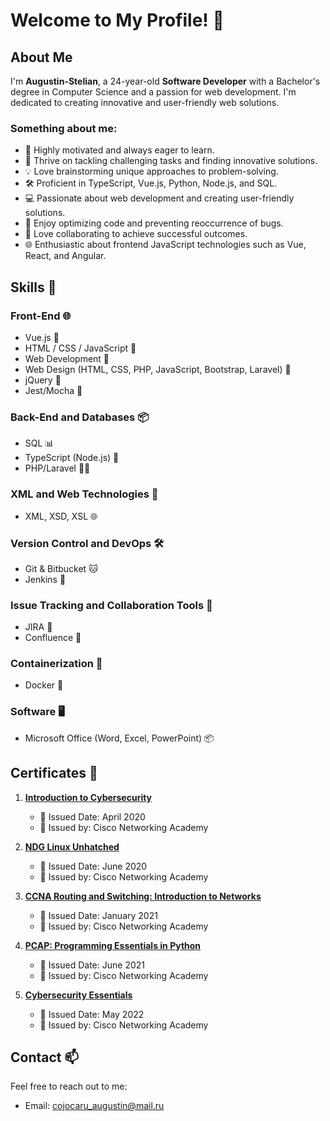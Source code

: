 # Welcome to My Profile! 👋

## About Me

I'm **Augustin-Stelian**, a 24-year-old **Software Developer** with a Bachelor's degree in Computer Science and a passion for web development. I'm dedicated to creating innovative and user-friendly web solutions.

### Something about me:

- 🚀 Highly motivated and always eager to learn.
- 🌟 Thrive on tackling challenging tasks and finding innovative solutions.
- 💡 Love brainstorming unique approaches to problem-solving.
- 🛠️ Proficient in TypeScript, Vue.js, Python, Node.js, and SQL.
- 💻 Passionate about web development and creating user-friendly solutions.
- 🔧 Enjoy optimizing code and preventing reoccurrence of bugs.
- 🤝 Love collaborating to achieve successful outcomes.
- 🌐 Enthusiastic about frontend JavaScript technologies such as Vue, React, and Angular.

## Skills 🚀

### Front-End 🌐

- Vue.js 📸
- HTML / CSS / JavaScript 🎨
- Web Development 🚀
- Web Design (HTML, CSS, PHP, JavaScript, Bootstrap, Laravel) 💼
- jQuery 🔧
- Jest/Mocha 🧪

### Back-End and Databases 📦

- SQL 📊
- TypeScript (Node.js) 🦄
- PHP/Laravel 👨‍💻

### XML and Web Technologies 📜

- XML, XSD, XSL 🌐

### Version Control and DevOps 🛠️

- Git & Bitbucket 🐱
- Jenkins 🚀
  
### Issue Tracking and Collaboration Tools 📝

- JIRA 📝
- Confluence 📄

### Containerization 🐳

- Docker 🐳

### Software 🖥️

- Microsoft Office (Word, Excel, PowerPoint) 📦

## Certificates 📜

1. [**Introduction to Cybersecurity**](https://www.credly.com/badges/06ddff19-eb16-491f-8e64-5b94107a7469/public_url)
   - 📅 Issued Date: April 2020
   - 🏢 Issued by: Cisco Networking Academy

2. [**NDG Linux Unhatched**](https://mega.nz/file/j4lwVArJ#0DLzovQ8YvTT7H2Dw5GDFj3rJf0T6CM2iTCheUX-GGs)
   - 📅 Issued Date: June 2020
   - 🏢 Issued by: Cisco Networking Academy

3. [**CCNA Routing and Switching: Introduction to Networks**](https://mega.nz/file/ywtUjZya#rLnysD5eWwyk7E_CGjfrGblWJdkEObTdsHksGo0YUJE)
   - 📅 Issued Date: January 2021
   - 🏢 Issued by: Cisco Networking Academy

4. [**PCAP: Programming Essentials in Python**](https://mega.nz/file/O4M2GA6Q#UmrhqXq5LMOKtwL8-TyLK5TDrYGLSmhqr-e8xDkf46k)
   - 📅 Issued Date: June 2021
   - 🏢 Issued by: Cisco Networking Academy

5. [**Cybersecurity Essentials**](https://www.credly.com/badges/88a70306-8e20-48c1-ae1a-b7f330571d8e/public_url)
   - 📅 Issued Date: May 2022
   - 🏢 Issued by: Cisco Networking Academy

## Contact 📫

Feel free to reach out to me:

- Email: cojocaru_augustin@mail.ru
